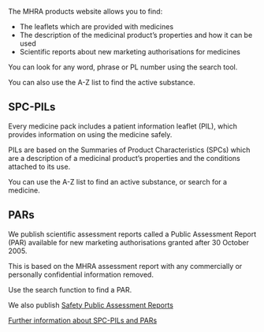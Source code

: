 The MHRA products website allows you to find:

- The leaflets which are provided with medicines
- The description of the medicinal product’s properties and how it can be used
- Scientific reports about new marketing authorisations for medicines

You can look for any word, phrase or PL number using the search tool.

You can also use the A-Z list to find the active substance.

## SPC-PILs

Every medicine pack includes a patient information leaflet (PIL), which provides information on using the medicine safely.

PILs are based on the Summaries of Product Characteristics (SPCs) which are a description of a medicinal product’s properties and the conditions attached to its use.

You can use the A-Z list to find an active substance, or search for a medicine.

## PARs

We publish scientific assessment reports called a Public Assessment Report (PAR) available for new marketing authorisations granted after 30 October 2005.

This is based on the MHRA assessment report with any commercially or personally confidential information removed.

Use the search function to find a PAR.

We also publish [Safety Public Assessment Reports][spar]

[Further information about SPC-PILs and PARs][about]

[spar]: https://www.gov.uk/guidance/safety-public-assessment-reports
[about]: /about
